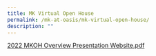 ```yaml
---
title: MK Virtual Open House
permalink: /mk-at-oasis/mk-virtual-open-house/
description: ""
---
```

[2022 MKOH Overview Presentation Website.pdf](/files/2022%20MKOH%20Overview%20Presentation%20Website.pdf)